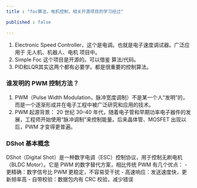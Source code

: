 ```yaml
---
title : "foc算法，电机控制，相关开源项目的学习经过"

published : false

---
```



1. Electronic Speed Controller，这个是电调。也就是电子速度调试器。广泛应用于 无人机、机器人、电机 项目中。
2. Simple Foc 这个项目是开源的。可以借鉴 算法/代码。
3. PID和LQR其实这两个都有必要学。都是很重要的控制算法。


### 谁发明的 PWM 控制方法？

1. PWM（Pulse Width Modulation，脉冲宽度调制）不是某一个人“发明”的，而是一个逐渐形成并在电子工程中被广泛研究和应用的技术。
2. PWM 起源背景： 20 世纪 30–40 年代，随着电子管和早期功率电子器件的发展，工程师开始使用“脉冲调制”来控制能量。后来晶体管、MOSFET 出现以后，PWM 才变得更普遍。

### DShot 基本概念

DShot（Digital Shot）是一种数字电调（ESC）控制协议，用于控制无刷电机（BLDC Motor）。它是 PWM 的数字替代方案，相比传统 PWM 有几个优点：
    - 更精确：数字信号比 PWM 更稳定，不容易受干扰
    - 高速响应：发送速度快，更新频率高
	- 自带校验：数据包内有 CRC 校验，减少错误